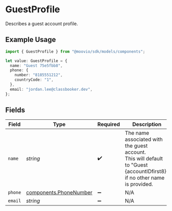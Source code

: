# GuestProfile

Describes a guest account profile.

## Example Usage

```typescript
import { GuestProfile } from "@moovio/sdk/models/components";

let value: GuestProfile = {
  name: "Guest 75e5fbb8",
  phone: {
    number: "8185551212",
    countryCode: "1",
  },
  email: "jordan.lee@classbooker.dev",
};
```

## Fields

| Field                                                                                                                    | Type                                                                                                                     | Required                                                                                                                 | Description                                                                                                              | Example                                                                                                                  |
| ------------------------------------------------------------------------------------------------------------------------ | ------------------------------------------------------------------------------------------------------------------------ | ------------------------------------------------------------------------------------------------------------------------ | ------------------------------------------------------------------------------------------------------------------------ | ------------------------------------------------------------------------------------------------------------------------ |
| `name`                                                                                                                   | *string*                                                                                                                 | :heavy_check_mark:                                                                                                       | The name associated with the guest account.<br/>This will default to "Guest {accountIDfirst8}" if no other name is provided. | Guest 75e5fbb8                                                                                                           |
| `phone`                                                                                                                  | [components.PhoneNumber](../../models/components/phonenumber.md)                                                         | :heavy_minus_sign:                                                                                                       | N/A                                                                                                                      |                                                                                                                          |
| `email`                                                                                                                  | *string*                                                                                                                 | :heavy_minus_sign:                                                                                                       | N/A                                                                                                                      | jordan.lee@classbooker.dev                                                                                               |